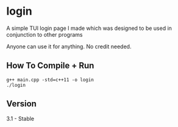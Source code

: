 # login
A simple TUI login page I made which was designed to be used in conjunction to other programs

Anyone can use it for anything.
No credit needed.

## How To Compile + Run

```
g++ main.cpp -std=c++11 -o login
./login
```

## Version
3.1 - Stable
